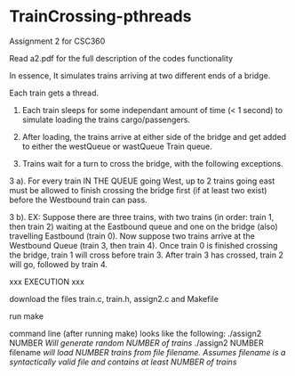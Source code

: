 # TrainCrossing-pthreads
Assignment 2 for CSC360

Read a2.pdf for the full description of the codes functionality



In essence, It simulates trains arriving at two different ends of a bridge.  

Each train gets a thread.  

1. Each train sleeps for some independant amount of time (< 1 second) to simulate loading the trains cargo/passengers.

2. After loading, the trains arrive at either side of the bridge and get added to either the westQueue or wastQueue Train queue.

3. Trains wait for a turn to cross the bridge, with the following exceptions.

  3 a). For every train IN THE QUEUE going West, up to 2 trains going east must be allowed to finish crossing the bridge
        first (if at least two exist) before the Westbound train can pass.
        
  3 b). EX: Suppose there are three trains, with two trains (in order: train 1, then train 2) waiting at the Eastbound queue and one on the bridge (also) travelling Eastbound (train 0).  Now suppose two trains arrive at the Westbound Queue (train 3, then train 4). Once train 0 is finished crossing the bridge, train 1 will cross before train 3.  After train 3 has crossed, train 2 will go, followed by train 4.
             

xxx EXECUTION xxx

download the files train.c, train.h, assign2.c and Makefile

run make

command line (after running make) looks like the following:
  ./assign2 NUMBER            *Will generate random NUMBER of trains*
  ./assign2 NUMBER filename   *will load NUMBER trains from file filename.  Assumes filename is a syntactically valid file and contains at least NUMBER of trains*


